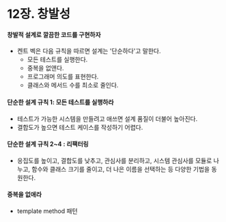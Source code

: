 # 12장. 창발성
#### 창발적 설계로 깔끔한 코드를 구현하자
- 켄트 벡은 다음 규칙을 따르면 설계는 '단순하다'고 말한다.
  - 모든 테스트를 실행한다.
  - 중복을 없앤다.
  - 프로그래머 의도를 표현한다.
  - 클래스와 메서드 수를 최소로 줄인다.
#### 단순한 설계 규칙 1: 모든 테스트를 실행하라
- 테스트가 가능한 시스템을 만들려고 애쓰면 설계 품질이 더불어 높아진다.
- 결합도가 높으면 테스트 케이스를 작성하기 어렵다.
#### 단순한 설계 규칙 2~4 : 리팩터링
- 응집도를 높이고, 결합도를 낮추고, 관심사를 분리하고, 시스템 관심사를 모듈로 나누고, 함수와 클래스 크기를 줄이고, 더 나은 이름을 선택하는 등 다양한 기법을 동원한다.
#### 중복을 없애라
- template method 패턴